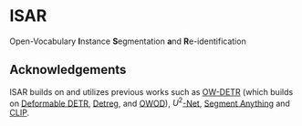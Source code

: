 # ISAR
Open-Vocabulary **I**nstance **S**egmentation **a**nd **R**e-identification


## Acknowledgements
ISAR builds on and utilizes previous works such as [OW-DETR][ow_detr_link]  (which builds on 
[Deformable DETR][deformable_detr_link], [Detreg][Detreg_link], and [OWOD][OWOD_link]), $U^2$[-Net][u2_net_link], [Segment Anything][SAM_link] and [CLIP][clip_link].

[ow_detr_link]: https://github.com/akshitac8/OW-DETR
[deformable_detr_link]: https://github.com/fundamentalvision/Deformable-DETR
[Detreg_link]: https://github.com/amirbar/DETReg
[OWOD_link]: https://github.com/JosephKJ/OWOD
[u2_net_link]: https://github.com/xuebinqin/U-2-Net
[clip_link]: https://github.com/openai/CLIP
[SAM_link]: https://github.com/facebookresearch/segment-anything
